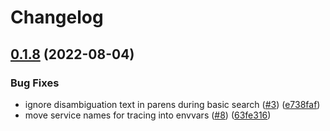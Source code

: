 # Changelog

## [0.1.8](https://github.com/r-tae/signbank-next/compare/v0.1.7...v0.1.8) (2022-08-04)


### Bug Fixes

* ignore disambiguation text in parens during basic search   ([#3](https://github.com/r-tae/signbank-next/issues/3)) ([e738faf](https://github.com/r-tae/signbank-next/commit/e738fafa6453fc49fa81c5644c8d2ae61bb82e33))
* move service names for tracing into envvars ([#8](https://github.com/r-tae/signbank-next/issues/8)) ([63fe316](https://github.com/r-tae/signbank-next/commit/63fe316e6d17342b7ea621d6203102ee0c517f46))
